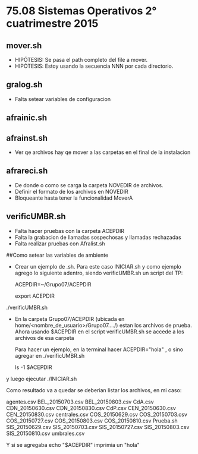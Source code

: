 # 75.08 Sistemas Operativos 2° cuatrimestre 2015

## mover.sh
* HIPÓTESIS: Se pasa el path completo del file a mover.
* HIPÓTESIS: Estoy usando la secuencia NNN por cada directorio.

## gralog.sh
* Falta setear variables de configuracion

## afrainic.sh


## afrainst.sh

* Ver qe archivos hay qe mover a las carpetas en el final de la instalacion

## afrareci.sh
* De donde o como se carga la carpeta NOVEDIR de archivos.
* Definir el formato de los archivos en NOVEDIR
* Bloqueante hasta tener la funcionalidad MoverA

## verificUMBR.sh
* Falta hacer pruebas con la carpeta ACEPDIR
* Falta la grabacion de llamadas sospechosas y llamadas rechazadas
* Falta realizar pruebas con Afralist.sh


##Como setear las variables de ambiente

* Crear un ejemplo de .sh. Para este caso INICIAR.sh y como ejemplo agrego lo siguiente adentro, siendo verificUMBR.sh un script del TP:

  ACEPDIR=~/Grupo07/ACEPDIR

  export ACEPDIR

 ./verificUMBR.sh

* En la carpeta Grupo07/ACEPDIR (ubicada en home/<nombre_de_usuario>/Grupo07..../) estan los archivos de prueba. Ahora usando $ACEPDIR en el script verificUMBR.sh se accede a los archivos de esa carpeta



  Para hacer un ejemplo, en la terminal hacer ACEPDIR="hola" , o sino agregar en ./verificUMBR.sh 

    ls -1 $ACEPDIR

y luego ejecutar ./INICIAR.sh

Como resultado va a quedar se deberian listar los archivos, en mi caso:

agentes.csv
BEL_20150703.csv
BEL_20150803.csv
CdA.csv
CDN_20150630.csv
CDN_20150830.csv
CdP.csv
CEN_20150630.csv
CEN_20150830.csv
centrales.csv
COS_20150629.csv
COS_20150703.csv
COS_20150727.csv
COS_20150803.csv
COS_20150810.csv
Prueba.sh
SIS_20150629.csv
SIS_20150703.csv
SIS_20150727.csv
SIS_20150803.csv
SIS_20150810.csv
umbrales.csv

Y si se agregaba echo "$ACEPDIR" imprimia un "hola"
